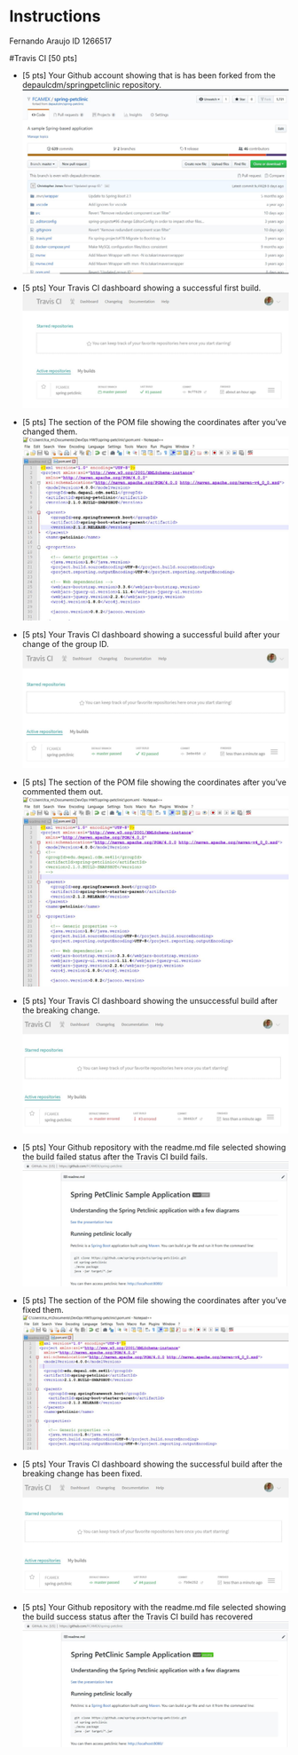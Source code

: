 # Instructions
Fernando Araujo ID 1266517

#Travis CI  [50 pts]
- [5 pts] Your Github account showing that is has been forked from the depaulcdm/springpetclinic repository.
![Forked Repository](figures/forked-repo.jpg)

- [5 pts] Your Travis CI dashboard showing a successful first build.
![Travis CI First Build](figures/first-build.jpg)

- [5 pts] The section of the POM file showing the coordinates after you’ve changed them.
![POM Coordinates Changed](figures/pom-groupchange.jpg)

- [5 pts] Your Travis CI dashboard showing a successful build after your change of the group ID.
![Travis CI Second Build](figures/second-build.jpg)

- [5 pts] The section of the POM file showing the coordinates after you’ve commented them out.
![POM Coordinates Commented](figures/pom-commented.jpg)

- [5 pts] Your Travis CI dashboard showing the unsuccessful build after the breaking change.
![Travis CI Third Buid Failed](figures/third-build-error.jpg)

- [5 pts] Your Github repository with the readme.md file selected showing the build failed status after the Travis CI build fails.
![Readme Build Error](figures/readme-error.jpg)

- [5 pts] The section of the POM file showing the coordinates after you’ve fixed them.
![POM Coordinates Fixed](figures/pom-fixed.jpg)

- [5 pts] Your Travis CI dashboard showing the successful build after the breaking change has been fixed.
![Travis CI Fourth Buid Failed](figures/fourth-build-fixed.jpg)

- [5 pts] Your Github repository with the readme.md file selected showing the build success status after the Travis CI build has recovered
![Readme Build Fixed](figures/readme-fixed.jpg)
